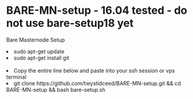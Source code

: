 # BARE-MN-setup - 16.04 tested - do not use bare-setup18 yet
 Bare Masternode Setup
<br>
<li>sudo apt-get update
<li>sudo apt-get install git
<br><br>
<li>Copy the entire line below and paste into your ssh session or vps terminal
<li>git clone https://github.com/twystidceed/BARE-MN-setup.git && cd BARE-MN-setup && bash bare-setup.sh

